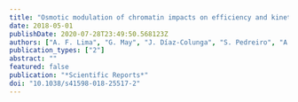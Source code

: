 ```yaml
---
title: "Osmotic modulation of chromatin impacts on efficiency and kinetics of cell fate modulation"
date: 2018-05-01
publishDate: 2020-07-28T23:49:50.568123Z
authors: ["A. F. Lima", "G. May", "J. Díaz-Colunga", "S. Pedreiro", "A. Paiva", "L. Ferreira", "T. Enver", "F. J. Iborra", "R. Pires das Neves"]
publication_types: ["2"]
abstract: ""
featured: false
publication: "*Scientific Reports*"
doi: "10.1038/s41598-018-25517-2"
---
```


